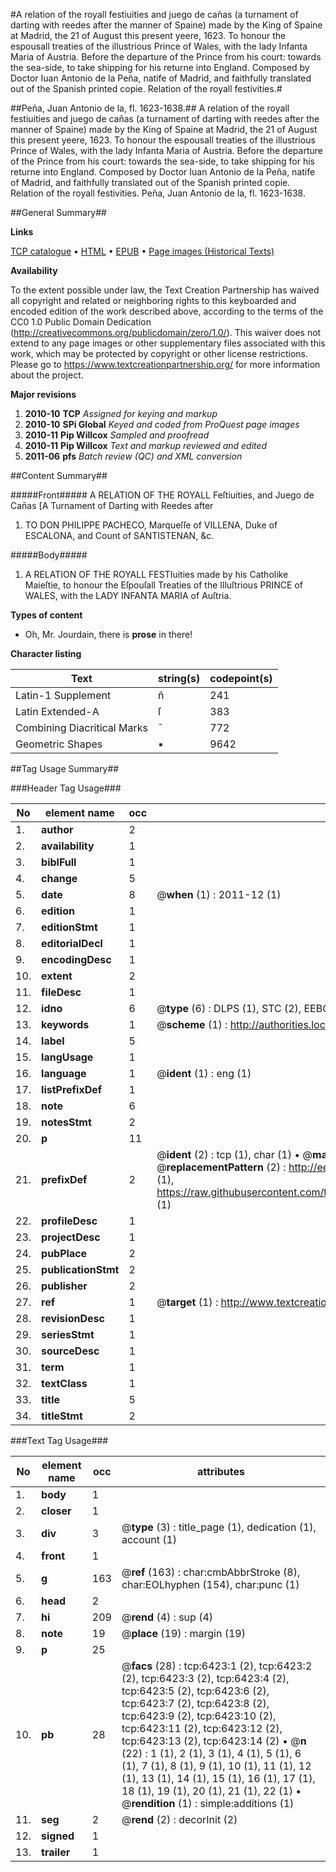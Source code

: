 #A relation of the royall festiuities and juego de cañas (a turnament of darting with reedes after the manner of Spaine) made by the King of Spaine at Madrid, the 21 of August this present yeere, 1623. To honour the espousall treaties of the illustrious Prince of Wales, with the lady Infanta Maria of Austria. Before the departure of the Prince from his court: towards the sea-side, to take shipping for his returne into England. Composed by Doctor Iuan Antonio de la Peña, natife of Madrid, and faithfully translated out of the Spanish printed copie. Relation of the royall festivities.#

##Peña, Juan Antonio de la, fl. 1623-1638.##
A relation of the royall festiuities and juego de cañas (a turnament of darting with reedes after the manner of Spaine) made by the King of Spaine at Madrid, the 21 of August this present yeere, 1623. To honour the espousall treaties of the illustrious Prince of Wales, with the lady Infanta Maria of Austria. Before the departure of the Prince from his court: towards the sea-side, to take shipping for his returne into England. Composed by Doctor Iuan Antonio de la Peña, natife of Madrid, and faithfully translated out of the Spanish printed copie.
Relation of the royall festivities.
Peña, Juan Antonio de la, fl. 1623-1638.

##General Summary##

**Links**

[TCP catalogue](http://www.ota.ox.ac.uk/tcp/)  • 
[HTML](http://tei.it.ox.ac.uk/tcp/Texts-HTML/free/A09/A09280.html)  • 
[EPUB](http://tei.it.ox.ac.uk/tcp/Texts-EPUB/free/A09/A09280.epub) • 
[Page images (Historical Texts)](https://historicaltexts.jisc.ac.uk/eebo-99841813e)

**Availability**

To the extent possible under law, the Text Creation Partnership has waived all copyright and related or neighboring rights to this keyboarded and encoded edition of the work described above, according to the terms of the CC0 1.0 Public Domain Dedication (http://creativecommons.org/publicdomain/zero/1.0/). This waiver does not extend to any page images or other supplementary files associated with this work, which may be protected by copyright or other license restrictions. Please go to https://www.textcreationpartnership.org/ for more information about the project.

**Major revisions**

1. __2010-10__ __TCP__ *Assigned for keying and markup*
1. __2010-10__ __SPi Global__ *Keyed and coded from ProQuest page images*
1. __2010-11__ __Pip Willcox__ *Sampled and proofread*
1. __2010-11__ __Pip Willcox__ *Text and markup reviewed and edited*
1. __2011-06__ __pfs__ *Batch review (QC) and XML conversion*

##Content Summary##

#####Front#####
A RELATION OF THE ROYALL Feſtiuities, and Juego de Can̄as [A Turnament of Darting with Reedes after 
1. TO DON PHILIPPE PACHECO, Marqueſſe of VILLENA, Duke of ESCALONA, and Count of SANTISTENAN, &c.

#####Body#####

1. A RELATION OF THE ROYALL FESTIuities made by his Catholike Maieſtie, to honour the Eſpouſall Treaties of the Illuſtrious PRINCE of WALES, with the LADY INFANTA MARIA of Auſtria.

**Types of content**

  * Oh, Mr. Jourdain, there is **prose** in there!

**Character listing**


|Text|string(s)|codepoint(s)|
|---|---|---|
|Latin-1 Supplement|ñ|241|
|Latin Extended-A|ſ|383|
|Combining             Diacritical Marks|̄|772|
|Geometric Shapes|▪|9642|

##Tag Usage Summary##

###Header Tag Usage###

|No|element name|occ|attributes|
|---|---|---|---|
|1.|__author__|2||
|2.|__availability__|1||
|3.|__biblFull__|1||
|4.|__change__|5||
|5.|__date__|8| @__when__ (1) : 2011-12 (1)|
|6.|__edition__|1||
|7.|__editionStmt__|1||
|8.|__editorialDecl__|1||
|9.|__encodingDesc__|1||
|10.|__extent__|2||
|11.|__fileDesc__|1||
|12.|__idno__|6| @__type__ (6) : DLPS (1), STC (2), EEBO-CITATION (1), PROQUEST (1), VID (1)|
|13.|__keywords__|1| @__scheme__ (1) : http://authorities.loc.gov/ (1)|
|14.|__label__|5||
|15.|__langUsage__|1||
|16.|__language__|1| @__ident__ (1) : eng (1)|
|17.|__listPrefixDef__|1||
|18.|__note__|6||
|19.|__notesStmt__|2||
|20.|__p__|11||
|21.|__prefixDef__|2| @__ident__ (2) : tcp (1), char (1)  •  @__matchPattern__ (2) : ([0-9\-]+):([0-9IVX]+) (1), (.+) (1)  •  @__replacementPattern__ (2) : http://eebo.chadwyck.com/downloadtiff?vid=$1&page=$2 (1), https://raw.githubusercontent.com/textcreationpartnership/Texts/master/tcpchars.xml#$1 (1)|
|22.|__profileDesc__|1||
|23.|__projectDesc__|1||
|24.|__pubPlace__|2||
|25.|__publicationStmt__|2||
|26.|__publisher__|2||
|27.|__ref__|1| @__target__ (1) : http://www.textcreationpartnership.org/docs/. (1)|
|28.|__revisionDesc__|1||
|29.|__seriesStmt__|1||
|30.|__sourceDesc__|1||
|31.|__term__|1||
|32.|__textClass__|1||
|33.|__title__|5||
|34.|__titleStmt__|2||


###Text Tag Usage###

|No|element name|occ|attributes|
|---|---|---|---|
|1.|__body__|1||
|2.|__closer__|1||
|3.|__div__|3| @__type__ (3) : title_page (1), dedication (1), account (1)|
|4.|__front__|1||
|5.|__g__|163| @__ref__ (163) : char:cmbAbbrStroke (8), char:EOLhyphen (154), char:punc (1)|
|6.|__head__|2||
|7.|__hi__|209| @__rend__ (4) : sup (4)|
|8.|__note__|19| @__place__ (19) : margin (19)|
|9.|__p__|25||
|10.|__pb__|28| @__facs__ (28) : tcp:6423:1 (2), tcp:6423:2 (2), tcp:6423:3 (2), tcp:6423:4 (2), tcp:6423:5 (2), tcp:6423:6 (2), tcp:6423:7 (2), tcp:6423:8 (2), tcp:6423:9 (2), tcp:6423:10 (2), tcp:6423:11 (2), tcp:6423:12 (2), tcp:6423:13 (2), tcp:6423:14 (2)  •  @__n__ (22) : 1 (1), 2 (1), 3 (1), 4 (1), 5 (1), 6 (1), 7 (1), 8 (1), 9 (1), 10 (1), 11 (1), 12 (1), 13 (1), 14 (1), 15 (1), 16 (1), 17 (1), 18 (1), 19 (1), 20 (1), 21 (1), 22 (1)  •  @__rendition__ (1) : simple:additions (1)|
|11.|__seg__|2| @__rend__ (2) : decorInit (2)|
|12.|__signed__|1||
|13.|__trailer__|1||
